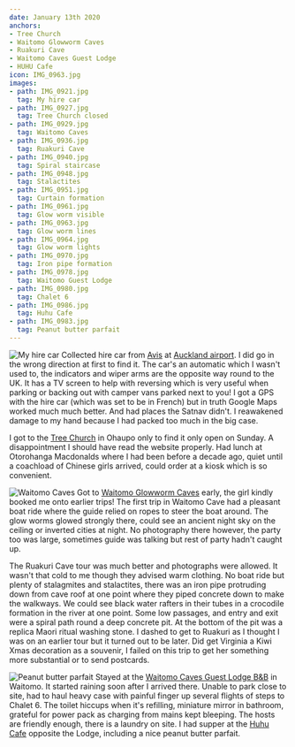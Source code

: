 ```yaml
---
date: January 13th 2020
anchors:
- Tree Church
- Waitomo Glowworm Caves
- Ruakuri Cave
- Waitomo Caves Guest Lodge
- HUHU Cafe
icon: IMG_0963.jpg
images:
- path: IMG_0921.jpg
  tag: My hire car
- path: IMG_0927.jpg
  tag: Tree Church closed
- path: IMG_0929.jpg
  tag: Waitomo Caves
- path: IMG_0936.jpg
  tag: Ruakuri Cave
- path: IMG_0940.jpg
  tag: Spiral staircase
- path: IMG_0948.jpg
  tag: Stalactites
- path: IMG_0951.jpg
  tag: Curtain formation
- path: IMG_0961.jpg
  tag: Glow worm visible
- path: IMG_0963.jpg
  tag: Glow worm lines
- path: IMG_0964.jpg
  tag: Glow worm lights
- path: IMG_0970.jpg
  tag: Iron pipe formation
- path: IMG_0978.jpg
  tag: Waitomo Guest Lodge
- path: IMG_0980.jpg
  tag: Chalet 6
- path: IMG_0986.jpg
  tag: Huhu Cafe
- path: IMG_0983.jpg
  tag: Peanut butter parfait
---
```

![My hire car](IMG_0921.jpg)
Collected hire car from [Avis](https://www.avis.co.nz/en/home) at [Auckland airport](https://www.aucklandairport.co.nz).
I did go in the wrong
direction at first to find it. The car's an automatic which
I wasn't used to, the indicators and wiper arms are the opposite way round
to the UK. It has a TV screen to help with
reversing which is very useful when parking or backing out with camper vans parked
next to you! I got a GPS with the hire car (which was set to be in French) but in
truth Google Maps worked much much better. And had places the Satnav didn't.
I reawakened damage to my hand because I had packed too much in the big case.

I got to the [Tree Church](http://treechurch.co.nz) in Ohaupo
only to find it only open on Sunday. A disappointment I should have read the website properly.
Had lunch at Otorohanga Macdonalds where I had been before a decade ago, quiet until a coachload
of Chinese girls arrived, could order at a kiosk which is so convenient.

![Waitomo Caves](IMG_0929.jpg)
Got to [Waitomo Glowworm Caves](https://www.waitomo.com) early, the girl kindly booked me onto earlier trips!
The first trip in Waitomo Cave had a pleasant boat ride where the guide relied on
ropes to steer the boat around. The glow worms glowed strongly there,
could see an ancient night sky on the ceiling or inverted cities at night.
No photography there however, the party too was large, sometimes guide was talking
but rest of party hadn't caught up.

The Ruakuri Cave tour was much better and photographs were allowed. It wasn't
that cold to me though they advised warm clothing. No boat ride
but plenty of stalagmites and stalactites, there was an iron pipe protruding down
from cave roof at one point
where they piped concrete down to make the walkways. We could see black water rafters in their
tubes in a crocodile formation in the river at one point. Some low passages, and entry and exit
were a spiral path round a deep concrete pit. At the bottom of the pit was a replica
Maori ritual washing stone. I dashed to get to Ruakuri as I thought I was on an earlier
tour but it turned out to be later. Did get Virginia a Kiwi Xmas decoration as a souvenir,
I failed on this trip to get her something more substantial or to send postcards.

![Peanut butter parfait](IMG_0983.jpg)
Stayed at the [Waitomo Caves Guest Lodge B&amp;B](https://www.waitomocavesguestlodge.co.nz/) in Waitomo. It started raining soon after
I arrived there. Unable to park close to site, had to haul heavy case with painful finger
up several flights of steps to Chalet 6. The toilet hiccups when it's refilling,
miniature mirror in bathroom, grateful for power pack as charging from mains kept bleeping.
The hosts are friendly enough, there is a laundry on site. I had supper at the
[Huhu Cafe](http://www.huhucafe.co.nz/) opposite the Lodge,
including a nice peanut butter parfait.
